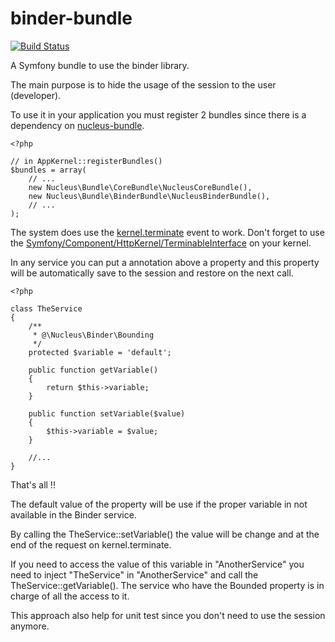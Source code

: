 binder-bundle
=============

[![Build Status](https://api.travis-ci.org/mpoiriert/binder-bundle.png?branch=master)](http://travis-ci.org/mpoiriert/binder-bundle)

A Symfony bundle to use the binder library.

The main purpose is to hide the usage of the session to the user (developer).

To use it in your application you must register 2 bundles since there is a dependency on [nucleus-bundle](https://github.com/mpoiriert/nucleus-bundle).

    <?php

    // in AppKernel::registerBundles()
    $bundles = array(
        // ...
        new Nucleus\Bundle\CoreBundle\NucleusCoreBundle(),
        new Nucleus\Bundle\BinderBundle\NucleusBinderBundle(),
        // ...
    );

The system does use the [kernel.terminate](http://symfony.com/doc/current/components/http_kernel/introduction.html)
event to work. Don't forget to use the [Symfony/Component/HttpKernel/TerminableInterface](http://api.symfony.com/2.4/Symfony/Component/HttpKernel/TerminableInterface.html)
on your kernel.

In any service you can put a annotation above a property and this property will be automatically save to the session and
restore on the next call.

    <?php

    class TheService
    {
        /**
         * @\Nucleus\Binder\Bounding
         */
        protected $variable = 'default';

        public function getVariable()
        {
            return $this->variable;
        }

        public function setVariable($value)
        {
            $this->variable = $value;
        }

        //...
    }

That's all !!

The default value of the property will be use if the proper variable in not available in the Binder service.

By calling the TheService::setVariable() the value will be change and at the end of the request on kernel.terminate.

If you need to access the value of this variable in "AnotherService" you need to inject "TheService" in "AnotherService"
and call the TheService::getVariable(). The service who have the Bounded property is in charge of all the access to it.

This approach also help for unit test since you don't need to use the session anymore.